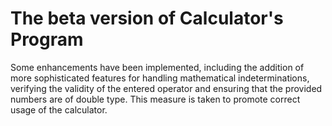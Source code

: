 # The beta version of Calculator's Program

Some enhancements have been implemented, including the addition of more sophisticated features for handling mathematical indeterminations, verifying the validity of
the entered operator and ensuring that the provided numbers are of double type. This measure is taken to promote correct usage of the calculator.
